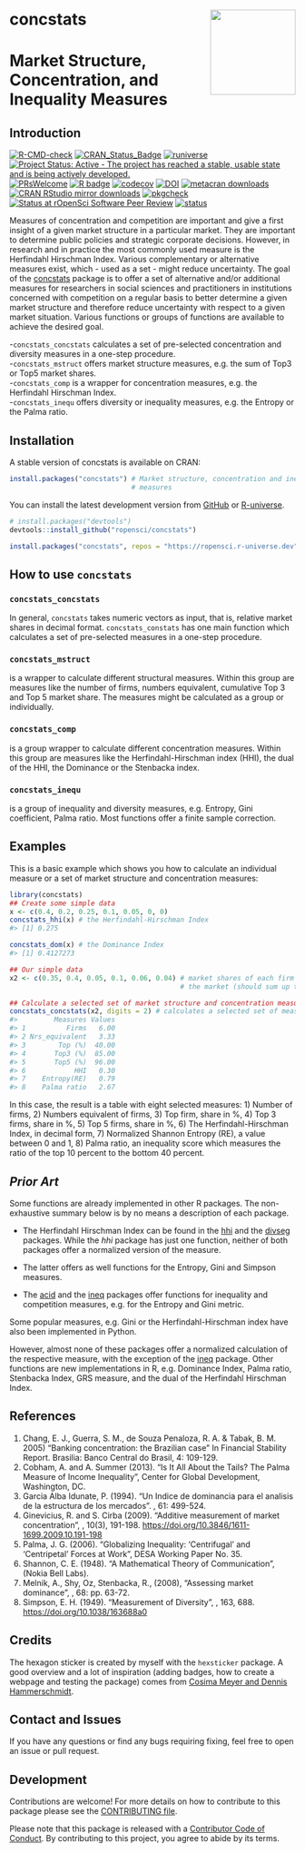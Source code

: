 
<!-- README.md is generated from README.Rmd. Please edit that file -->

# concstats <img src='man/figures/logo.png' align="right" height="150" style="float:right; height:150px;"/>

# Market Structure, Concentration, and Inequality Measures

## Introduction

<!-- badges: start -->

[![R-CMD-check](https://github.com/ropensci/concstats/workflows/R-CMD-check/badge.svg)](https://github.com/ropensci/concstats/actions)
[![CRAN_Status_Badge](https://www.r-pkg.org/badges/version/concstats)](https://cran.r-project.org/package=concstats)
[![runiverse](https://ropensci.r-universe.dev/badges/concstats)](http://ropensci.r-universe.dev/ui/#package:concstats)
[![Project Status: Active - The project has reached a stable, usable
state and is being actively
developed.](https://www.repostatus.org/badges/latest/active.svg)](https://www.repostatus.org/#active)
[![PRsWelcome](https://img.shields.io/badge/PRs-welcome-brightgreen.svg?style=plastic)](https://github.com/ropensci/concstats/pulls)
[![R
badge](https://img.shields.io/badge/Build%20with-♥%20and%20R-blue)](https://github.com/ropensci/concstats)
[![codecov](https://codecov.io/gh/ropensci/concstats/branch/master/graph/badge.svg?token=IG5NPEGK6J)](https://app.codecov.io/gh/ropensci/concstats)
[![DOI](https://zenodo.org/badge/DOI/10.5281/zenodo.6456536.svg)](https://doi.org/10.5281/zenodo.6456536)
[![metacran
downloads](https://cranlogs.r-pkg.org/badges/concstats)](https://cran.r-project.org/package=concstats)
[![CRAN RStudio mirror
downloads](https://cranlogs.r-pkg.org/badges/grand-total/concstats?color=blue)](https://r-pkg.org/pkg/concstats)
[![pkgcheck](https://github.com/ropensci/concstats/workflows/pkgcheck/badge.svg)](https://github.com/ropensci/concstats/actions?query=workflow%3Apkgcheck)
[![Status at rOpenSci Software Peer
Review](https://badges.ropensci.org/559_status.svg)](https://github.com/ropensci/software-review/issues/559)
[![status](https://joss.theoj.org/papers/bca9a2ab9727d790c96b3229c384f5b0/status.svg)](https://joss.theoj.org/papers/bca9a2ab9727d790c96b3229c384f5b0)
<!-- badges: end -->

Measures of concentration and competition are important and give a first
insight of a given market structure in a particular market. They are
important to determine public policies and strategic corporate
decisions. However, in research and in practice the most commonly used
measure is the Herfindahl Hirschman Index. Various complementary or
alternative measures exist, which - used as a set - might reduce
uncertainty. The goal of the
[concstats](https://cran.r-project.org/package=concstats) package is to
offer a set of alternative and/or additional measures for researchers in
social sciences and practitioners in institutions concerned with
competition on a regular basis to better determine a given market
structure and therefore reduce uncertainty with respect to a given
market situation. Various functions or groups of functions are available
to achieve the desired goal.

\-`concstats_concstats` calculates a set of pre-selected concentration
and diversity measures in a one-step procedure.  
-`concstats_mstruct` offers market structure measures, e.g. the sum of
Top3 or Top5 market shares.  
-`concstats_comp` is a wrapper for concentration measures, e.g. the
Herfindahl Hirschman Index.  
-`concstats_inequ` offers diversity or inequality measures, e.g. the
Entropy or the Palma ratio.

## Installation

A stable version of concstats is available on CRAN:

``` r
install.packages("concstats") # Market structure, concentration and inequality
                              # measures
```

You can install the latest development version from
[GitHub](https://github.com/ropensci/concstats) or
[R-universe](http://ropensci.r-universe.dev/ui/#package:concstats).

``` r
# install.packages("devtools")
devtools::install_github("ropensci/concstats")
```

``` r
install.packages("concstats", repos = "https://ropensci.r-universe.dev")
```

## How to use `concstats`

### `concstats_concstats`

In general, `concstats` takes numeric vectors as input, that is,
relative market shares in decimal format. `concstats_constats` has one
main function which calculates a set of pre-selected measures in a
one-step procedure.

### `concstats_mstruct`

is a wrapper to calculate different structural measures. Within this
group are measures like the number of firms, numbers equivalent,
cumulative Top 3 and Top 5 market share. The measures might be
calculated as a group or individually.

### `concstats_comp`

is a group wrapper to calculate different concentration measures. Within
this group are measures like the Herfindahl-Hirschman index (HHI), the
dual of the HHI, the Dominance or the Stenbacka index.

### `concstats_inequ`

is a group of inequality and diversity measures, e.g. Entropy, Gini
coefficient, Palma ratio. Most functions offer a finite sample
correction.

## Examples

This is a basic example which shows you how to calculate an individual
measure or a set of market structure and concentration measures:

``` r
library(concstats)
## Create some simple data
x <- c(0.4, 0.2, 0.25, 0.1, 0.05, 0, 0)
concstats_hhi(x) # the Herfindahl-Hirschman Index
#> [1] 0.275

concstats_dom(x) # the Dominance Index
#> [1] 0.4127273

## Our simple data
x2 <- c(0.35, 0.4, 0.05, 0.1, 0.06, 0.04) # market shares of each firm in
                                          # the market (should sum up to 1)

## Calculate a selected set of market structure and concentration measures
concstats_concstats(x2, digits = 2) # calculates a selected set of measures
#>         Measures Values
#> 1          Firms   6.00
#> 2 Nrs_equivalent   3.33
#> 3        Top (%)  40.00
#> 4       Top3 (%)  85.00
#> 5       Top5 (%)  96.00
#> 6            HHI   0.30
#> 7    Entropy(RE)   0.79
#> 8    Palma ratio   2.67
```

In this case, the result is a table with eight selected measures: 1)
Number of firms, 2) Numbers equivalent of firms, 3) Top firm, share in
%, 4) Top 3 firms, share in %, 5) Top 5 firms, share in %, 6) The
Herfindahl-Hirschman Index, in decimal form, 7) Normalized Shannon
Entropy (RE), a value between 0 and 1, 8) Palma ratio, an inequality
score which measures the ratio of the top 10 percent to the bottom 40
percent.

## *Prior Art*

Some functions are already implemented in other R packages. The
non-exhaustive summary below is by no means a description of each
package.

- The Herfindahl Hirschman Index can be found in the
  [hhi](https://joss.theoj.org/papers/10.21105/joss.00828) and the
  [divseg](https://github.com/christopherkenny/divseg) packages. While
  the *hhi* package has just one function, neither of both packages
  offer a normalized version of the measure.

- The latter offers as well functions for the Entropy, Gini and Simpson
  measures.

- The [acid](https://cran.r-project.org/package=acid) and the
  [ineq](https://cran.r-project.org/package=ineq) packages offer
  functions for inequality and competition measures, e.g. for the
  Entropy and Gini metric.

Some popular measures, e.g. Gini or the Herfindahl-Hirschman index have
also been implemented in Python.

However, almost none of these packages offer a normalized calculation of
the respective measure, with the exception of the
[ineq](https://cran.r-project.org/package=ineq) package. Other functions
are new implementations in R, e.g. Dominance Index, Palma ratio,
Stenbacka Index, GRS measure, and the dual of the Herfindahl Hirschman
Index.

## References

1.  Chang, E. J., Guerra, S. M., de Souza Penaloza, R. A. & Tabak, B. M.
    2005) “Banking concentration: the Brazilian case” In Financial
          Stability Report. Brasilia: Banco Central do Brasil, 4:
          109-129.
2.  Cobham, A. and A. Summer (2013). “Is It All About the Tails? The
    Palma Measure of Income Inequality”, Center for Global Development,
    Washington, DC.
3.  Garcia Alba Idunate, P. (1994). “Un Indice de dominancia para el
    analisis de la estructura de los mercados”. , 61: 499-524.
4.  Ginevicius, R. and S. Cirba (2009). “Additive measurement of market
    concentration”, , 10(3), 191-198.
    <https://doi.org/10.3846/1611-1699.2009.10.191-198>
5.  Palma, J. G. (2006). “Globalizing Inequality: ‘Centrifugal’ and
    ‘Centripetal’ Forces at Work”, DESA Working Paper No. 35.
6.  Shannon, C. E. (1948). “A Mathematical Theory of Communication”,
    (Nokia Bell Labs).
7.  Melnik, A., Shy, Oz, Stenbacka, R., (2008), “Assessing market
    dominance”, , 68: pp. 63-72.
8.  Simpson, E. H. (1949). “Measurement of Diversity”, , 163, 688.
    <https://doi.org/10.1038/163688a0>

## Credits

The hexagon sticker is created by myself with the `hexsticker` package.
A good overview and a lot of inspiration (adding badges, how to create a
webpage and testing the package) comes from [Cosima Meyer and Dennis
Hammerschmidt](https://www.mzes.uni-mannheim.de/socialsciencedatalab/article/r-package/).

## Contact and Issues

If you have any questions or find any bugs requiring fixing, feel free
to open an issue or pull request.

## Development

Contributions are welcome! For more details on how to contribute to this
package please see the [CONTRIBUTING
file](https://docs.ropensci.org/concstats/CONTRIBUTING.html).

Please note that this package is released with a [Contributor Code of
Conduct](https://ropensci.org/code-of-conduct/). By contributing to this
project, you agree to abide by its terms.
